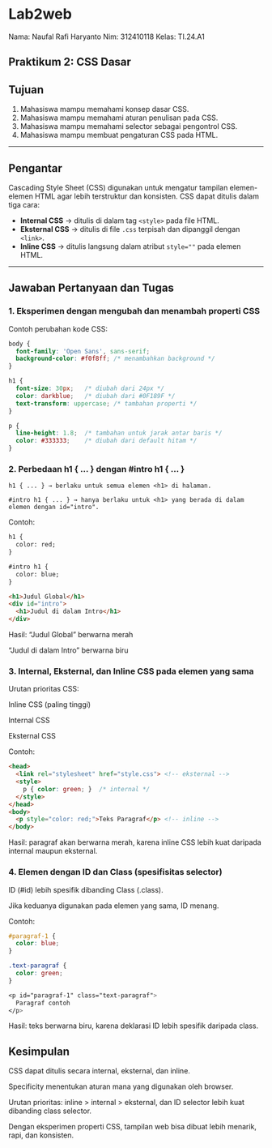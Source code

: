 # Lab2web

Nama: Naufal Rafi Haryanto
Nim: 312410118
Kelas: TI.24.A1




## Praktikum 2: CSS Dasar

## Tujuan
1. Mahasiswa mampu memahami konsep dasar CSS.  
2. Mahasiswa mampu memahami aturan penulisan pada CSS.  
3. Mahasiswa mampu memahami selector sebagai pengontrol CSS.  
4. Mahasiswa mampu membuat pengaturan CSS pada HTML.  

---

## Pengantar
Cascading Style Sheet (CSS) digunakan untuk mengatur tampilan elemen-elemen HTML agar lebih terstruktur dan konsisten. CSS dapat ditulis dalam tiga cara:
- **Internal CSS** → ditulis di dalam tag `<style>` pada file HTML.  
- **Eksternal CSS** → ditulis di file `.css` terpisah dan dipanggil dengan `<link>`.  
- **Inline CSS** → ditulis langsung dalam atribut `style=""` pada elemen HTML.  

---

## Jawaban Pertanyaan dan Tugas

### 1. Eksperimen dengan mengubah dan menambah properti CSS
Contoh perubahan kode CSS:

````css
body {
  font-family: 'Open Sans', sans-serif;
  background-color: #f0f8ff; /* menambahkan background */
}

h1 {
  font-size: 30px;   /* diubah dari 24px */
  color: darkblue;   /* diubah dari #0F189F */
  text-transform: uppercase; /* tambahan properti */
}

p {
  line-height: 1.8;  /* tambahan untuk jarak antar baris */
  color: #333333;    /* diubah dari default hitam */
}
````
### 2. Perbedaan h1 { ... } dengan #intro h1 { ... }
````
h1 { ... } → berlaku untuk semua elemen <h1> di halaman.

#intro h1 { ... } → hanya berlaku untuk <h1> yang berada di dalam elemen dengan id="intro".
````
Contoh:

````html
h1 {
  color: red;
}

#intro h1 {
  color: blue;
}

<h1>Judul Global</h1>
<div id="intro">
  <h1>Judul di dalam Intro</h1>
</div>
````
Hasil:
“Judul Global” berwarna merah

“Judul di dalam Intro” berwarna biru 

### 3. Internal, Eksternal, dan Inline CSS pada elemen yang sama

Urutan prioritas CSS:

Inline CSS (paling tinggi)

Internal CSS

Eksternal CSS

Contoh:
````html
<head>
  <link rel="stylesheet" href="style.css"> <!-- eksternal -->
  <style>
    p { color: green; }  /* internal */
  </style>
</head>
<body>
  <p style="color: red;">Teks Paragraf</p> <!-- inline -->
</body>
````
Hasil: paragraf akan berwarna merah, karena inline CSS lebih kuat daripada internal maupun eksternal.

### 4. Elemen dengan ID dan Class (spesifisitas selector)

ID (#id) lebih spesifik dibanding Class (.class).

Jika keduanya digunakan pada elemen yang sama, ID menang.

Contoh:
````css
#paragraf-1 {
  color: blue;
}

.text-paragraf {
  color: green;
}

<p id="paragraf-1" class="text-paragraf">
  Paragraf contoh
</p>
````
Hasil: teks berwarna biru, karena deklarasi ID lebih spesifik daripada class.

## Kesimpulan

CSS dapat ditulis secara internal, eksternal, dan inline.

Specificity menentukan aturan mana yang digunakan oleh browser.

Urutan prioritas: inline > internal > eksternal, dan ID selector lebih kuat dibanding class selector.

Dengan eksperimen properti CSS, tampilan web bisa dibuat lebih menarik, rapi, dan konsisten.
